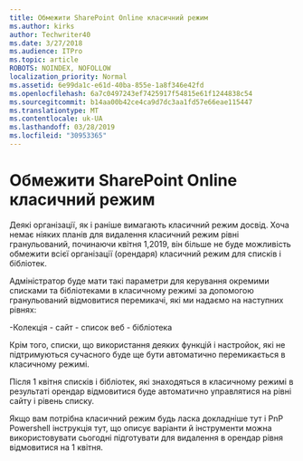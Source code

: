 ```yaml
---
title: Обмежити SharePoint Online класичний режим
ms.author: kirks
author: Techwriter40
ms.date: 3/27/2018
ms.audience: ITPro
ms.topic: article
ROBOTS: NOINDEX, NOFOLLOW
localization_priority: Normal
ms.assetid: 6e99da1c-e61d-40ba-855e-1a8f346e42fd
ms.openlocfilehash: 6a7c0497243ef7425917f54815e61f1244838c54
ms.sourcegitcommit: b14aa00b42ce4ca9d7dc3aa1fd57e66eae115447
ms.translationtype: MT
ms.contentlocale: uk-UA
ms.lasthandoff: 03/28/2019
ms.locfileid: "30953365"
---
```

# <a name="restrict-sharepoint-online-to-classic-mode"></a>Обмежити SharePoint Online класичний режим

Деякі організації, як і раніше вимагають класичний режим досвід. Хоча немає ніяких планів для видалення класичний режим рівні гранульований, починаючи квітня 1,2019, він більше не буде можливість обмежити всієї організації (орендаря) класичний режим для списків і бібліотек.

Адміністратор буде мати такі параметри для керування окремими списками та бібліотеками в класичному режимі за допомогою гранульований відмовитися перемикачі, які ми надаємо на наступних рівнях:

-Колекція - сайт - список веб - бібліотека

Крім того, списки, що використання деяких функцій і настройок, які не підтримуються сучасного буде ще бути автоматично перемикається в класичному режимі.

Після 1 квітня списків і бібліотек, які знаходяться в класичному режимі в результаті орендар відмовитися буде автоматично управлятися на рівні сайту і рівень списку.

Якщо вам потрібна класичний режим будь ласка докладніше тут і PnP Powershell інструкція тут, що описує варіанти й інструменти можна використовувати сьогодні підготувати для видалення в орендар рівня відмовитися на 1 квітня.
